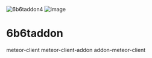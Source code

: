 ![6b6taddon4](https://user-images.githubusercontent.com/123299878/232229282-e4a941ad-0ced-442b-95c3-94f9bfc615ea.png)
![image](https://user-images.githubusercontent.com/123299878/232999704-916b3fcb-9301-4171-95c3-206bbe5b669d.png)

# 6b6taddon
meteor-client meteor-client-addon addon-meteor-client 

